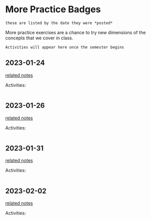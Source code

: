 # More Practice Badges

```{note}
these are listed by the date they were *posted*
```

More practice exercises are a chance to try new dimensions of the concepts that we 
cover in class. 


```{note}
Activities will appear here once the semester begins
```

<!-- ```{important}
The grade free zone covers classes .
``` -->

## 2023-01-24

[related notes](../notes/2023-01-24)

Activities:
```{include} ../_practice/2023-01-24.md
```

## 2023-01-26

[related notes](../notes/2023-01-26)

Activities:
```{include} ../_practice/2023-01-26.md
```

## 2023-01-31

[related notes](../notes/2023-01-31)

Activities:
```{include} ../_practice/2023-01-31.md
```

## 2023-02-02

[related notes](../notes/2023-02-02)

Activities:
```{include} ../_practice/2023-02-02.md
```
